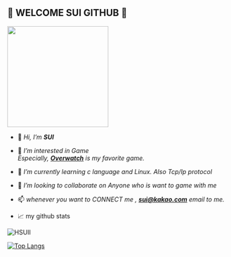## :dolphin: WELCOME SUI GITHUB :dolphin:

<img width="230" src="https://media.giphy.com/media/ZWcKE25oErn5HJ8aFF/giphy.gif" />



- 👋 *Hi, I’m **SUI***
- 👀 *I’m interested in Game    
      Especially, **[Overwatch](https://kr.shop.battle.net/ko-kr/family/overwatch)** is my favorite game.*
- 🌱 *I’m currently learning c language and Linux. Also Tcp/Ip protocol*
- 💞️ *I’m looking to collaborate on Anyone who is want to game with me*
- 📫 *whenever you want to CONNECT me , **<sui@kakao.com>** email to me.*


- 📈 my github stats

<p align="left"> <img src="https://github-readme-stats.vercel.app/api?username=HSUII&show_icons=true&theme=solarized-light" alt="HSUII" />

[![Top Langs](https://github-readme-stats.vercel.app/api/top-langs/?username=HSUII&layout=compact)](https://github.com/HSUII/github-readme-stats)

<!---
HSUII/HSUII is a ✨ special ✨ repository because its `README.md` (this file) appears on your GitHub profile.
You can click the Preview link to take a look at your changes.
--->
